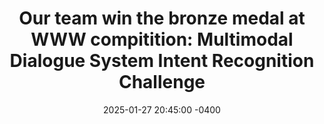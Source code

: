 ---
title: "Our team win the bronze medal at WWW compitition: Multimodal Dialogue System Intent Recognition Challenge"
date: 2025-01-27 20:45:00 -0400
---